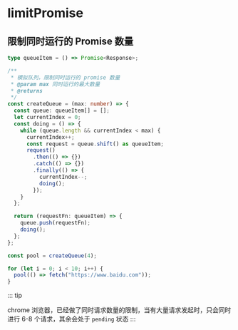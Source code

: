 # limitPromise

## 限制同时运行的 Promise 数量

```ts
type queueItem = () => Promise<Response>;

/**
 * 模拟队列，限制同时运行的 promise 数量
 * @param max 同时运行的最大数量
 * @returns
 */
const createQueue = (max: number) => {
  const queue: queueItem[] = [];
  let currentIndex = 0;
  const doing = () => {
    while (queue.length && currentIndex < max) {
      currentIndex++;
      const request = queue.shift() as queueItem;
      request()
        .then(() => {})
        .catch(() => {})
        .finally(() => {
          currentIndex--;
          doing();
        });
    }
  };

  return (requestFn: queueItem) => {
    queue.push(requestFn);
    doing();
  };
};

const pool = createQueue(4);

for (let i = 0; i < 10; i++) {
  pool(() => fetch("https://www.baidu.com"));
}
```

::: tip

chrome 浏览器，已经做了同时请求数量的限制，当有大量请求发起时，只会同时进行 6-8 个请求，其余会处于 `pending` 状态
:::
